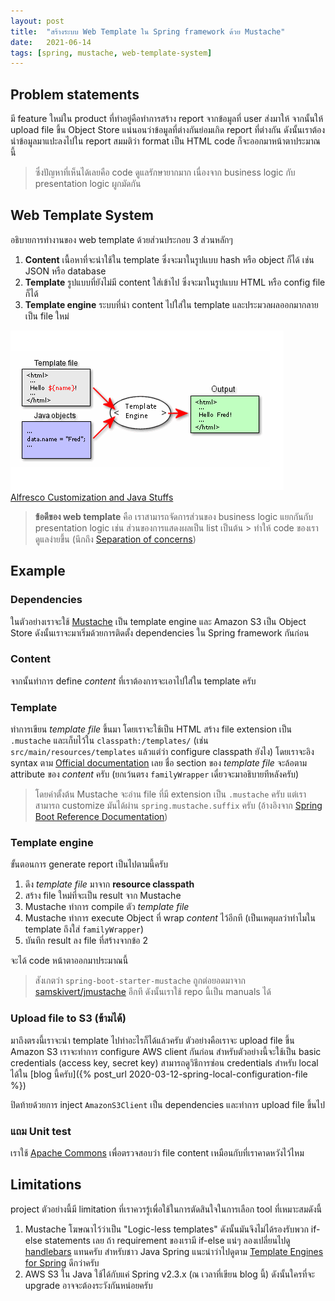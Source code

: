 ```yaml
---
layout: post
title:  "สร้างระบบ Web Template ใน Spring framework ด้วย Mustache"
date:   2021-06-14
tags: [spring, mustache, web-template-system]
---
```


## Problem statements
มี feature ใหม่ใน product ที่ทำอยู่คือทำการสร้าง report จากข้อมูลที่ user ส่งมาให้ จากนั้นให้ upload file ขึ้น Object Store แน่นอนว่าข้อมูลที่ต่างกันย่อมเกิด report ที่ต่างกัน ดังนั้นเราต้องนำข้อมูลมาแปะลงไปใน report สมมติว่า format เป็น HTML code ก็จะออกมาหน้าตาประมาณนี้  

<script src="https://gist.github.com/raksit31667/cf0ab2270486e2464710a684c869fb84.js"></script>

> ซึ่งปัญหาที่เห็นได้เลยคือ code ดูแลรักษายากมาก เนื่องจาก business logic กับ presentation logic ผูกมัดกัน

## Web Template System
อธิบายการทำงานของ web template ด้วยส่วนประกอบ 3 ส่วนหลักๆ

1. **Content** เนื้อหาที่จะนำใช้ใน template ซึ่งจะมาในรูปแบบ hash หรือ object ก็ได้ เช่น JSON หรือ database
2. **Template** รูปแบบที่ยังไม่มี content ใส่เข้าไป ซึ่งจะมาในรูปแบบ HTML หรือ config file ก็ได้
3. **Template engine** ระบบที่นำ content ไปใส่ใน template และประมวลผลออกมากลายเป็น file ใหม่

![Web Template System](/assets/2021-06-15-web-template-system.png)  
[Alfresco Customization and Java Stuffs](https://deepak-keswani.blogspot.com/2011/09/freemarker-vs-velocity-ftl-vs-vm.html)

> **ข้อดีของ web template** คือ เราสามารถจัดการส่วนของ business logic แยกกันกับ presentation logic เช่น ส่วนของการแสดงผลเป็น list เป็นต้น > ทำให้ code ของเราดูแลง่ายขึ้น (นึกถึง [Separation of concerns](https://java-design-patterns.com/principles/#separation-of-concerns))  

## Example

### Dependencies
ในตัวอย่างเราจะใช้ [Mustache](https://mustache.github.io/) เป็น template engine และ Amazon S3 เป็น Object Store ดังนั้นเราจะมาเริ่มด้วยการติดตั้ง dependencies ใน Spring framework กันก่อน
<script src="https://gist.github.com/raksit31667/dfc9f3caab6846ac3cf41f42ac89af74.js"></script>

### Content
จากนั้นทำการ define *content* ที่เราต้องการจะเอาไปใส่ใน template ครับ
<script src="https://gist.github.com/raksit31667/2fa1015bbcb6e06769f1f7e00be29920.js"></script>

<script src="https://gist.github.com/raksit31667/0f1d8e3907e1ec5beee2270a3e1f7624.js"></script>

<script src="https://gist.github.com/raksit31667/cb8f2b10b4071958e79933d05b30df13.js"></script>

<script src="https://gist.github.com/raksit31667/40731829c3bdacc5744a7211dd51d506.js"></script>

### Template
ทำการเขียน *template file* ขึ้นมา โดยเราจะใช้เป็น HTML สร้าง file extension เป็น `.mustache` และเก็บไว้ใน `classpath:/templates/` (เช่น `src/main/resources/templates` แล้วแต่ว่า configure classpath ยังไง) โดยเราจะอิง syntax ตาม [Official documentation](http://mustache.github.io/mustache.5.html) เลย ชื่อ section ของ *template file* จะล้อตาม attribute ของ *content* ครับ (ยกเว้นตรง `familyWrapper` เดี๋ยวจะมาอธิบายทีหลังครับ)
<script src="https://gist.github.com/raksit31667/ec2e103aa12eb4bc16c76afca59889d0.js"></script>

> โดยค่าตั้งต้น Mustache จะอ่าน file ที่มี extension เป็น `.mustache` ครับ แต่เราสามารถ customize มันได้ผ่าน `spring.mustache.suffix` ครับ (อ้างอิงจาก [Spring Boot Reference Documentation](https://docs.spring.io/spring-boot/docs/2.3.12.RELEASE/reference/htmlsingle/#howto-customize-view-resolvers))

### Template engine
ขั้นตอนการ generate report เป็นไปตามนี้ครับ

1. ดึง *template file* มาจาก **resource classpath**
2. สร้าง file ใหม่ที่จะเป็น result จาก Mustache
3. Mustache ทำการ compile ตัว *template file*
4. Mustache ทำการ execute Object ที่ wrap *content* ไว้อีกที (เป็นเหตุผลว่าทำไมใน template ถึงใส่ `familyWrapper`)
5. บันทึก result ลง file ที่สร้างจากข้อ 2

จะได้ code หน้าตาออกมาประมาณนี้
<script src="https://gist.github.com/raksit31667/7c8b648caf60ea5604987c70e1e294be.js"></script>

> สังเกตว่า `spring-boot-starter-mustache` ถูกต่อยอดมาจาก [samskivert/jmustache](https://github.com/samskivert/jmustache) อีกที ดังนั้นเราใช้ repo นี้เป็น manuals ได้

### Upload file to S3 (ข้ามได้)
มาถึงตรงนี้เราจะนำ template ไปทำอะไรก็ได้แล้วครับ ตัวอย่างคือเราจะ upload file ขึ้น Amazon S3 เราจะทำการ configure AWS client กันก่อน 
สำหรับตัวอย่างนี้จะใช้เป็น basic credentials (access key, secret key) สามารถดูวิธีการซ่อน credentials สำหรับ local ได้ใน [blog นี้ครับ]({% post_url 2020-03-12-spring-local-configuration-file %})
<script src="https://gist.github.com/raksit31667/9f33b2afdc533402dfd5507c891a01a0.js"></script>

ปิดท้ายด้วยการ inject `AmazonS3Client` เป็น dependencies และทำการ upload file ขึ้นไป
<script src="https://gist.github.com/raksit31667/bfe0d5f0937b222fd3c18cbbd06df7f9.js"></script>

### แถม Unit test
เราใช้ [Apache Commons](https://commons.apache.org/proper/commons-io/) เพื่อตรวจสอบว่า file content เหมือนกับที่เราคาดหวังไว้ไหม
<script src="https://gist.github.com/raksit31667/16c3ce1beeeeb65d936734925d7aed9d.js"></script>


## Limitations
project ตัวอย่างนี้มี limitation ที่เราควรรู้เพื่อใช้ในการตัดสินใจในการเลือก tool ที่เหมาะสมดังนี้
1. Mustache โฆษณาไว้ว่าเป็น "Logic-less templates" ดังนั้นมันจึงไม่ได้รองรับพวก if-else statements เลย ถ้า requirement ของเรามี if-else แน่ๆ ลองเปลี่ยนไปดู [handlebars](https://handlebarsjs.com/) แทนครับ สำหรับชาว Java Spring แนะนำว่าไปดูตาม [Template Engines for Spring](https://www.baeldung.com/spring-template-engines) ดีกว่าครับ
2. AWS S3 ใน Java ใช้ได้กับแค่ Spring v2.3.x (ณ เวลาที่เขียน blog นี้) ดังนั้นใครที่จะ upgrade อาจจะต้องระวังกันหน่อยครับ